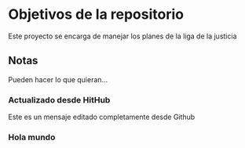 # Objetivos de la repositorio

Este proyecto se encarga de manejar los planes de la liga de la justicia


## Notas
Pueden hacer lo que quieran...

### Actualizado desde HitHub
Este es un mensaje editado completamente desde Github


### Hola mundo
